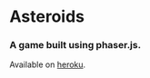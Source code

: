 # Asteroids

### A game built using phaser.js.

Available on [heroku](https://secure-scrubland-7189.herokuapp.com/).
